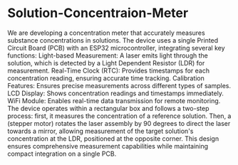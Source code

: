 # Solution-Concentraion-Meter

We are developing a concentration meter that accurately measures substance concentrations in solutions. The device uses a single Printed Circuit Board (PCB) with an ESP32 microcontroller, integrating several key functions:
    Light-based Measurement: A laser emits light through the solution, which is detected by a Light Dependent Resistor (LDR) for measurement.
    Real-Time Clock (RTC): Provides timestamps for each concentration reading, ensuring accurate time tracking.
    Calibration Features: Ensures precise measurements across different types of samples.
    LCD Display: Shows concentration readings and timestamps immediately.
    WiFi Module: Enables real-time data transmission for remote monitoring.
The device operates within a rectangular box and follows a two-step process: first, it measures the concentration of a reference solution. Then, a (stepper motor) rotates the laser assembly by 90 degrees to direct the laser towards a mirror, allowing measurement of the target solution's concentration at the LDR, positioned at the opposite corner. This design ensures comprehensive measurement capabilities while maintaining compact integration on a single PCB.
